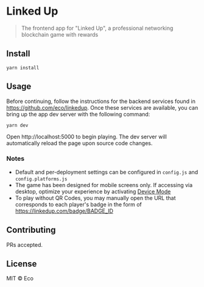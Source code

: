# Linked Up

> The frontend app for "Linked Up", a professional networking blockchain game with rewards

## Install

```
yarn install
```

## Usage

Before continuing, follow the instructions for the backend services found in https://github.com/eco/linkedup. Once these services are available, you can bring up the app dev server with the following command:

```
yarn dev
```

Open http://localhost:5000 to begin playing. The dev server will automatically reload the page upon source code changes.

### Notes

* Default and per-deployment settings can be configured in `config.js` and `config.platforms.js`
* The game has been designed for mobile screens only. If accessing via desktop, optimize your experience by activating [Device Mode](https://developers.google.com/web/tools/chrome-devtools/device-mode)
* To play without QR Codes, you may manually open the URL that corresponds to each player's badge in the form of https://linkedup.com/badge/BADGE_ID

## Contributing

PRs accepted.

## License

MIT © Eco
